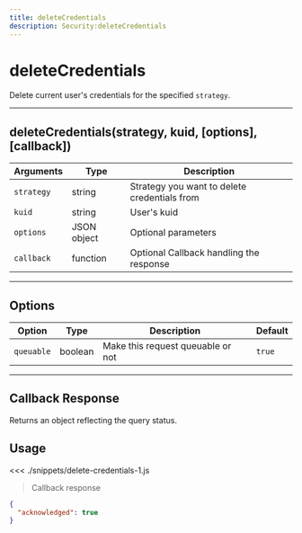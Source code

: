 ```yaml
---
title: deleteCredentials
description: Security:deleteCredentials
---
```


# deleteCredentials

Delete current user's credentials for the specified `strategy`.

---

## deleteCredentials(strategy, kuid, [options], [callback])

| Arguments  | Type        | Description                                  |
| ---------- | ----------- | -------------------------------------------- |
| `strategy` | string      | Strategy you want to delete credentials from |
| `kuid`     | string      | User's kuid                                  |
| `options`  | JSON object | Optional parameters                          |
| `callback` | function    | Optional Callback handling the response      |

---

## Options

| Option     | Type    | Description                       | Default |
| ---------- | ------- | --------------------------------- | ------- |
| `queuable` | boolean | Make this request queuable or not | `true`  |

---

## Callback Response

Returns an object reflecting the query status.

## Usage

<<< ./snippets/delete-credentials-1.js

> Callback response

```json
{
  "acknowledged": true
}
```
